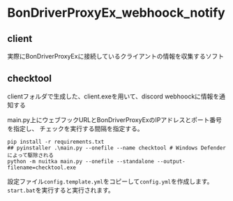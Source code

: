 # BonDriverProxyEx_webhoock_notify
## client
実際にBonDriverProxyExに接続しているクライアントの情報を収集するソフト  

## checktool
clientフォルダで生成した、client.exeを用いて、discord webhoockに情報を通知する  

main.py上にウェブフックURLとBonDriverProxyExのIPアドレスとポート番号を指定し、
チェックを実行する間隔を指定する。

```
pip install -r requirements.txt
## pyinstaller .\main.py --onefile --name checktool # Windows Defenderによって駆除される
python -m nuitka main.py --onefile --standalone --output-filename=checktool.exe
```
設定ファイル`config.template.yml`をコピーして`config.yml`を作成します。  
`start.bat`を実行すると実行されます。